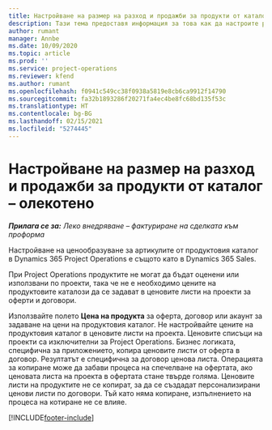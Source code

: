 ```yaml
---
title: Настройване на размер на разход и продажби за продукти от каталог – олекотено
description: Тази тема предоставя информация за това как да настроите размер на разход и продажби за елементите в продуктов каталог.
author: rumant
manager: Annbe
ms.date: 10/09/2020
ms.topic: article
ms.prod: ''
ms.service: project-operations
ms.reviewer: kfend
ms.author: rumant
ms.openlocfilehash: f0941c549cc38f0938a5819e8cb6ca9912f14790
ms.sourcegitcommit: fa32b1893286f20271fa4ec4be8fc68bd135f53c
ms.translationtype: HT
ms.contentlocale: bg-BG
ms.lasthandoff: 02/15/2021
ms.locfileid: "5274445"
---
```

# <a name="set-up-cost-and-sales-rates-for-catalog-products---lite"></a>Настройване на размер на разход и продажби за продукти от каталог – олекотено

_**Прилага се за:** Леко внедряване – фактуриране на сделката към проформа_


Настройване на ценообразуване за артикулите от продуктовия каталог в Dynamics 365 Project Operations е същото като в Dynamics 365 Sales.

При Project Operations продуктите не могат да бъдат оценени или използвани по проекти, така че не е необходимо цените на продуктовите каталози да се задават в ценовите листи на проекти за оферти и договори.

Използвайте полето **Цена на продукта** за оферта, договор или акаунт за задаване на цени на продуктовия каталог. Не настройвайте цените на продуктовия каталог в ценовите листи на проекта. Ценовите списъци на проекти са изключителни за Project Operations. Бизнес логиката, специфична за приложението, копира ценовите листи от оферта в договор. Резултатът е специфична за договор ценова листа. Операцията за копиране може да забави процеса на спечелване на офертата, ако ценовата листа на проекта в офертата стане твърде голяма. Ценовите листи на продуктите не се копират, за да се създадат персонализирани ценови листи по договори. Тъй като няма копиране, изпълнението на процеса на котиране не се влияе.


[!INCLUDE[footer-include](../../includes/footer-banner.md)]